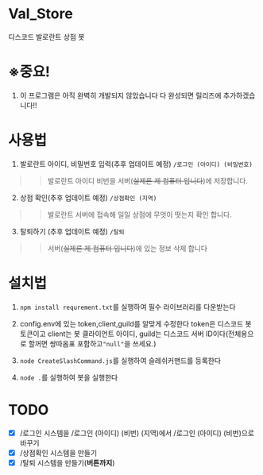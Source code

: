 # Val_Store
디스코드 발로란트 상점 봇

# ※중요!

1. 이 프로그램은 아직 완벽히 개발되지 않았습니다 다 완성되면 릴리즈에 추가하겠습니다!!

# 사용법

1. 발로란트 아이디, 비밀번호 입력(추후 업데이트 예정)
```/로그인 (아이디) (비밀번호)```
> > 발로란트 아이디 비번을 서버(~~실제론 제 컴퓨터 입니다~~)에 저장합니다.

2. 상점 확인(추후 업데이트 예정)
```/상점확인 (지역)```
> > 발로란트 서버에 접속해 일일 상점에 무엇이 떳는지 확인 합니다.

3. 탈퇴하기 (추후 업데이트 예정)
```/탈퇴```
> > 서버(~~실제론 제 컴퓨터 입니다~~)에 있는 정보 삭제 합니다

# 설치법

1. ```npm install requrement.txt```를 실행하여 필수 라이브러리를 다운받는다

2. config.env에 있는 token,client,guild를 알맞게 수정한다 token은 디스코드 봇 토큰이고 client는 봇 클라이언트 아이디, guild는 디스코드 서버 ID이다(전체용으로 할꺼면 쌍따옴표 포함하고`"null"`을 쓰세요.)

3. `node CreateSlashCommand.js`를 실행하여 슬레쉬커맨드를 등록한다
4. `node .`를 실행하여 봇을 실행한다
# TODO
- [x] /로그인 시스템을 /로그인 (아이디) (비번) (지역)에서 /로그인 (아이디) (비번)으로 바꾸기
- [x] /상점확인 시스템을 만들기
- [x] /탈퇴 시스템을 만들기(**버튼까지**)
